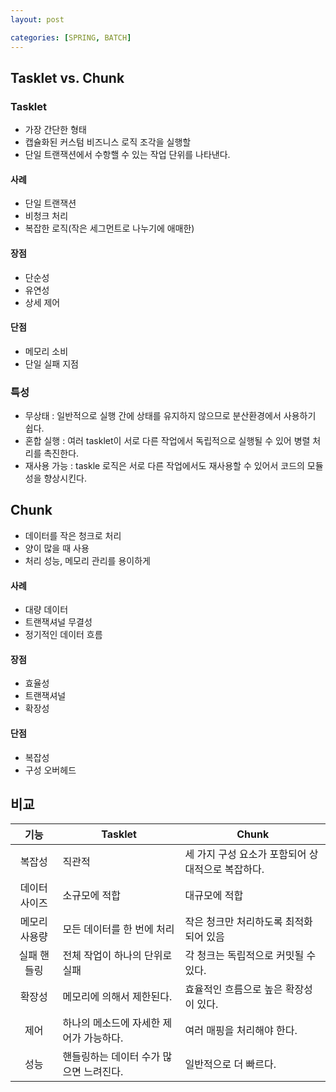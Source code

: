 ```yaml
---
layout: post

categories: [SPRING, BATCH]
---
```


## Tasklet vs. Chunk

### Tasklet
- 가장 간단한 형태
- 캡슐화된 커스텀 비즈니스 로직 조각을 실행할
- 단일 트랜잭션에서 수항핼 수 있는 작업 단위를 나타낸다.
#### 사례
- 단일 트랜잭션
- 비청크 처리
- 복잡한 로직(작은 세그먼트로 나누기에 애매한)
#### 장점
- 단순성
- 유연성
- 상세 제어
#### 단점
- 메모리 소비
- 단일 실패 지점
### 특성
- 무상태 : 일반적으로 실행 간에 상태를 유지하지 않으므로 분산환경에서 사용하기 쉽다.
- 혼합 실행 : 여러 tasklet이 서로 다른 작업에서 독립적으로 실행될 수 있어 병렬 처리를 촉진한다.
- 재사용 가능 : taskle 로직은 서로 다른 작업에서도 재사용할 수 있어서 코드의 모듈성을 향상시킨다.
## Chunk
- 데이터를 작은 청크로 처리
- 양이 많을 때 사용
- 처리 성능, 메모리 관리를 용이하게
#### 사례
- 대량 데이터
- 트랜잭셔널 무결성
- 정기적인 데이터 흐름
#### 장점
- 효율성
- 트랜잭셔널
- 확장성
#### 단점
- 복잡성
- 구성 오버헤드


## 비교
|   기능    | Tasklet                | Chunk                        |
| :-----: | ---------------------- | ---------------------------- |
|   복잡성   | 직관적                    | 세 가지 구성 요소가 포함되어 상대적으로 복잡하다. |
| 데이터 사이즈 | 소규모에 적합                | 대규모에 적합                      |
| 메모리 사용량 | 모든 데이터를 한 번에 처리        | 작은 청크만 처리하도록 최적화되어 있음        |
| 실패 핸들링  | 전체 작업이 하나의 단위로 실패      | 각 청크는 독립적으로 커밋될 수 있다.        |
|   확장성   | 메모리에 의해서 제한된다.         | 효율적인 흐름으로 높은 확장성이 있다.        |
|   제어    | 하나의 메소드에 자세한 제어가 가능하다. | 여러 매핑을 처리해야 한다.              |
|   성능    | 핸들링하는 데이터 수가 많으면 느려진다. | 일반적으로 더 빠르다.                 |
